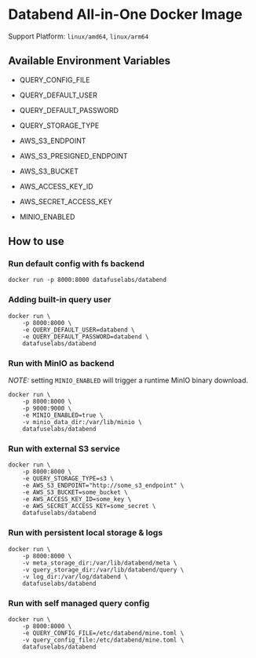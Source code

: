 # Databend All-in-One Docker Image

Support Platform: `linux/amd64`, `linux/arm64`


## Available Environment Variables

* QUERY_CONFIG_FILE
* QUERY_DEFAULT_USER
* QUERY_DEFAULT_PASSWORD
* QUERY_STORAGE_TYPE

* AWS_S3_ENDPOINT
* AWS_S3_PRESIGNED_ENDPOINT
* AWS_S3_BUCKET
* AWS_ACCESS_KEY_ID
* AWS_SECRET_ACCESS_KEY

* MINIO_ENABLED


## How to use


### Run default config with fs backend
```
docker run -p 8000:8000 datafuselabs/databend
```

### Adding built-in query user
```
docker run \
    -p 8000:8000 \
    -e QUERY_DEFAULT_USER=databend \
    -e QUERY_DEFAULT_PASSWORD=databend \
    datafuselabs/databend
```

### Run with MinIO as backend
*NOTE:* setting `MINIO_ENABLED` will trigger a runtime MinIO binary download.

```
docker run \
    -p 8000:8000 \
    -p 9000:9000 \
    -e MINIO_ENABLED=true \
    -v minio_data_dir:/var/lib/minio \
    datafuselabs/databend
```

### Run with external S3 service

```
docker run \
    -p 8000:8000 \
    -e QUERY_STORAGE_TYPE=s3 \
    -e AWS_S3_ENDPOINT="http://some_s3_endpoint" \
    -e AWS_S3_BUCKET=some_bucket \
    -e AWS_ACCESS_KEY_ID=some_key \
    -e AWS_SECRET_ACCESS_KEY=some_secret \
    datafuselabs/databend
```

### Run with persistent local storage & logs
```
docker run \
    -p 8000:8000 \
    -v meta_storage_dir:/var/lib/databend/meta \
    -v query_storage_dir:/var/lib/databend/query \
    -v log_dir:/var/log/databend \
    datafuselabs/databend
```

### Run with self managed query config
```
docker run \
    -p 8000:8000 \
    -e QUERY_CONFIG_FILE=/etc/databend/mine.toml \
    -v query_config_file:/etc/databend/mine.toml \
    datafuselabs/databend
```
